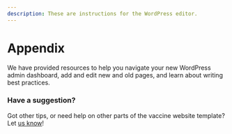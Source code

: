 ```yaml
---
description: These are instructions for the WordPress editor.
---
```


# Appendix

We have provided resources to help you navigate your new WordPress admin dashboard, add and edit new and old pages, and learn about writing best practices.

### Have a suggestion?

Got other tips, or need help on other parts of the vaccine website template? Let [us know](mailto:vaccinations@usdigitalresponse.org)!

